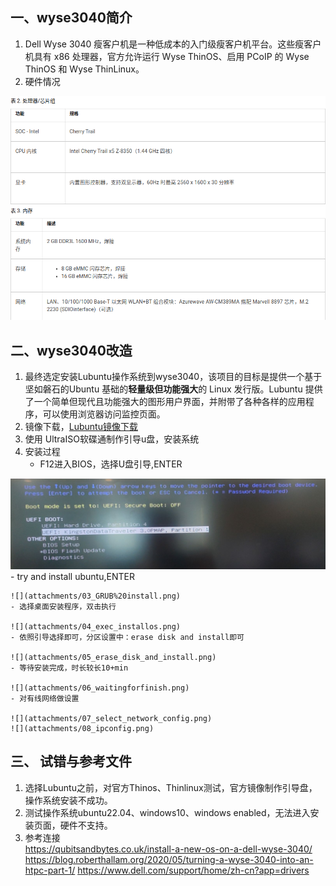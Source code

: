 ## 一、wyse3040简介
1. Dell Wyse 3040 瘦客户机是一种低成本的入门级瘦客户机平台。这些瘦客户机具有 x86 处理器，官方允许运行 Wyse ThinOS、启用 PCoIP 的 Wyse ThinOS 和 Wyse ThinLinux。
2. 硬件情况  

![](attachments/01-cpu-memery.png)
## 二、wyse3040改造
1. 最终选定安装Lubuntu操作系统到wyse3040，该项目的目标是提供一个基于坚如磐石的Ubuntu 基础的**轻量级但功能强大**的 Linux 发行版。Lubuntu 提供了一个简单但现代且功能强大的图形用户界面，并附带了各种各样的应用程序，可以使用浏览器访问监控页面。
2. 镜像下载，[Lubuntu镜像下载](https://lubuntu.me/downloads/)
3. 使用 UltraISO软碟通制作引导u盘，安装系统
4. 安装过程
    - F12进入BIOS，选择U盘引导,ENTER  
  
![](attachments/02_uefi_usbdriver.png)
    - try and install ubuntu,ENTER  
  
    ![](attachments/03_GRUB%20install.png)
    - 选择桌面安装程序，双击执行  
  
    ![](attachments/04_exec_installos.png)
    - 依照引导选择即可，分区设置中：erase disk and install即可  
  
    ![](attachments/05_erase_disk_and_install.png)
    - 等待安装完成，时长较长10+min  
  
    ![](attachments/06_waitingforfinish.png)
    - 对有线网络做设置  
  
    ![](attachments/07_select_network_config.png)
    ![](attachments/08_ipconfig.png)
## 三、 试错与参考文件
1. 选择Lubuntu之前，对官方Thinos、Thinlinux测试，官方镜像制作引导盘，操作系统安装不成功。
2. 测试操作系统ubuntu22.04、windows10、windows enabled，无法进入安装页面，硬件不支持。
3. 参考连接  
    https://qubitsandbytes.co.uk/install-a-new-os-on-a-dell-wyse-3040/
    https://blog.roberthallam.org/2020/05/turning-a-wyse-3040-into-an-htpc-part-1/
    https://www.dell.com/support/home/zh-cn?app=drivers